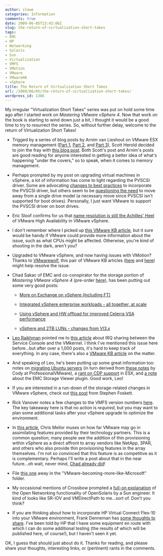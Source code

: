 ```yaml
---
author: slowe
categories: Information
comments: true
date: 2009-06-05T13:43:06Z
slug: the-return-of-virtualization-short-takes
tags:
- EMC
- HP
- Networking
- Solaris
- Sun
- Virtualization
- VMFS
- VMotion
- VMware
- VMwareHA
- vSphere
title: The Return of Virtualization Short Takes
url: /2009/06/05/the-return-of-virtualization-short-takes/
wordpress_id: 1386
---
```


My irregular "Virtualization Short Takes" series was put on hold some time ago after I started work on _Mastering VMware vSphere 4_. Now that work on the book is starting to wind down just a bit, I thought it would be a good time to try to resurrect the series. So, without further delay, welcome to the return of Virtualization Short Takes!

* Trigged by a series of blog posts by Arnim van Lieshout on VMware ESX memory management ([Part 1](http://www.van-lieshout.com/2009/04/esx-memory-management-part-1/), [Part 2](http://www.van-lieshout.com/2009/05/esx-memory-management-part-2/), and [Part 3](http://www.van-lieshout.com/2009/05/esx-memory-management-part-3/)), Scott Herold decided to join the fray with [this blog post](http://www.vmguru.com/index.php/articles-mainmenu-62/mgmt-and-monitoring-mainmenu-68/96-memory-behavior-when-vm-limits-are-set). Both Scott's post and Arnim's posts are good reading for anyone interested in getting a better idea of what's happening "under the covers," so to speak, when it comes to memory management.

* Perhaps prompted by my post on upgrading virtual machines in vSphere, a lot of information has come to light regarding the PVSCSI driver. Some are advocating [changes to best practices](http://vmjunkie.wordpress.com/2009/05/18/new-best-practices-for-vsphere/) to incorporate the PVSCSI driver, but others seem to be [questioning the need](http://www.vmwareinfo.com/2009/06/whats-deal-with-new-pvscsi-drivers.html) to move away from a single drive model (a necessary move since PVSCSI isn't supported for boot drives). Personally, I just want VMware to support the PVSCSI driver on boot drives.

* Eric Sloof confirms for us that [name resolution is still the Achilles' Heel](http://www.ntpro.nl/blog/archives/1124-vSphere-HA-and-short-hostnames.html) of VMware High Availability in VMware vSphere.

* I don't remember where I picked up [this VMware KB article](http://kb.vmware.com/selfservice/viewContent.do?externalId=1004901&sliceId=1), but it sure would be handy if VMware could provide more information about the issue, such as what CPUs might be affected. Otherwise, you're kind of shooting in the dark, aren't you?

* Upgraded to VMware vSphere, and now having issues with VMotion? Thanks to [VMwarewolf](http://www.vmwarewolf.com/vmotion-stops-working-in-vsphere/), this pair of VMware KB articles ([here](http://kb.vmware.com/kb/1011294) and [here](http://kb.vmware.com/kb/1011296)) might help resolve the issue.

* Chad Sakac of EMC and co-conspirator for the storage portion of _Mastering VMware vSphere 4_ (pre-order [here](http://www.amazon.com/Mastering-Vmware-Infrastructure-Scott-Lowe/dp/0470481382/ref=sr_1_3/189-1468669-0910930?ie=UTF8&s=books&qid=1241107850&sr=1-3)), has been putting out some very good posts:

    * [More on Exchange on vSphere (including FT)](http://virtualgeek.typepad.com/virtual_geek/2009/05/more-on-exchange-on-vsphere-including-ft.html)

    * [Integrated vSphere enterprise workloads - all together, at scale](http://virtualgeek.typepad.com/virtual_geek/2009/05/integrated-vsphere-enterprise-workloads-all-together-at-scale.html)

    * [Using vSphere and HW offload for improved Celerra VSA performance](http://virtualgeek.typepad.com/virtual_geek/2009/05/using-vsphere-and-hw-offload-for-improved-celerra-vsa-performance.html)

    * [vSphere and 2TB LUNs - changes from VI3.x](http://virtualgeek.typepad.com/virtual_geek/2009/06/vsphere-and-2tb-luns-changes-from-vi3x.html)

* [Leo Raikhman](http://blog.core-it.com.au) pointed me to [this article](http://www.tuxyturvy.com/blog/index.php?/archives/37-Troubleshooting-VMware-ESX-network-performance.html) about IRQ sharing between the Service Console and the VMkernel. I think I've mentioned this issue here before...but after over a 1,000 posts, it's hard to keep track of everything. In any case, there's also a [VMware KB article](http://kb.vmware.com/selfservice/viewContent.do?externalId=1003710&sliceId=2#determine) on the matter.

* And speaking of Leo, he's been putting up some great information too: notes on [migrating Ubuntu servers](http://blog.core-it.com.au/?p=524) (in turn derived from [these notes](http://professionalvmware.com/2009/03/10/ubuntu-cloning-mac-address-change-mayhem/) by Cody at ProfessionalVMware), a [rant on CDP support](http://blog.core-it.com.au/?p=522) in ESX, and [a note](http://blog.core-it.com.au/?p=490) about the EMC Storage Viewer plugin. Good work, Leo!

* If you are interested in a run-down of the storage-related changes in VMware vSphere, check out [this post](http://blog.fosketts.net/2009/04/21/storage-vmware-vsphere-4/) from Stephen Foskett.

* Rick Vanover notes a few changes to the VMFS version numbers [here](http://virtualizationreview.com/blogs/everyday-virtualization/2009/06/vstorage-vmfs-version-notes.aspx). The key takeaway here is that no action is _required_, but you may want to plan some additional tasks after your vSphere upgrade to optimize the environment.

* In [this article](http://www.channelregister.co.uk/2009/04/21/vsphere_storage_controller/), Chris Mellor muses on how far VMware may go in assimilating features provided by their technology partners. This is a common question; many people see the addition of thin provisioning within vSphere as a direct affront to array vendors like NetApp, 3PAR, and others who also provide thin provisioning features in the array themselves. I'm not so convinced that this feature is as competitive as it is complementary. Perhaps I'll write a post about that in the near future...oh wait, never mind, [Chad already did](http://virtualgeek.typepad.com/virtual_geek/2009/04/thin-on-thin-where-should-you-do-thin-provisioning-vsphere-40-or-array-level.html)!

* File [this one](http://vmetc.com/2009/06/03/things-that-make-you-go-hmmmm-vmware-requests-veeam-discontinue-support-for-free-esxi-in-veeam-backup/) away in the "VMware-becoming-more-like-Microsoft" folder.

* My occasional mentions of Crossbow prompted a [full-on explanation](http://blogs.sun.com/sunay/entry/crossbow_virtualized_switching_and_performance) of the Open Networking functionality of OpenSolaris by a Sun engineer. It kind of looks like SR-IOV and VMDirectPath to me...sort of. Don't you think?

* If you are thinking about how to incorporate HP Virtual Connect Flex-10 into your VMware environment, Frank Denneman has [some thoughts to share](http://frankdenneman.wordpress.com/2009/04/26/flex-10-lessons-learned/). I've been told by HP that I have some equipment en route with which I can do some additional testing (the results of which will be published here, of course!), but I haven't seen it yet.

OK, I guess that should just about do it. Thanks for reading, and please share your thoughts, interesting links, or (pertinent) rants in the comments.
